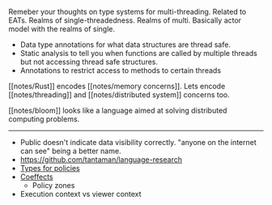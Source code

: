 Remeber your thoughts on type systems for multi-threading. Related to EATs. Realms of single-threadedness. Realms of multi. Basically actor model with the realms of single.

- Data type annotations for what data structures are thread safe.
- Static analysis to tell you when functions are called by multiple threads but not accessing thread safe structures.
- Annotations to restrict access to methods to certain threads

[[notes/Rust]] encodes [[notes/memory concerns]]. Lets encode [[notes/threading]] and [[notes/distributed system]] concerns too.

[[notes/bloom]] looks like a language aimed at solving distributed computing problems.

---

- Public doesn't indicate data visibility correctly. "anyone on the internet can see" being a better name.
- https://github.com/tantaman/language-research
- [Types for policies](https://www.typescriptlang.org/play?#code/C4TwDgpgBACg9gGwJYGMRQLxQEQBUDucAYgIYrZQA+OAwnAHbBnACSAtmHAE7DYDcAKAGhIUAIIIEcfBAAmAHlwAaKLjBQIAD2AR6sgM6xEqEAD5MqqADIoAbwFRHUTsjQAuOw6feA2gGkoJHpVMABdD2AuAFcIQW8AXwFE4XBoeFckOUVzLFxrT28XEw97b18AoKNXEFCAfgjo2K9HROSRNIALBmgsUqckWQ96KLYAIwguOKdhtg99SKCAc0F4wQEAMyj6FGAkBkCObmA6RmZ9AAoo-QmPCSkZBRgu+ggVbBOmHfZOHmxTAEoCk4UAx9IgIAA6KSLc4AciQhx4UBBpx2+ghGNh-xWQk2212+2AhFIKEu1y4t0k0iyT26bwIxDIf0BfUcKLBCEh0LhACZ1iQsTiNlsdntglISLJaS9zgMhiNxlx-h50qhMo9nhBzKyoFwIMAolxgrYBioZh5sAB2ACsNoAbDaAMwABgAnNgVEV3HZ4qskriRQTgigOhAUABrO7UhTKVS4DpLDTaXQGKpqrK4UwqXCqtBJnR6Qy5sznZpQYAJ+iLDy4eNLJRlr0gGvFhvK8RUh6KOtV7PF8zULayCDrIJyIGOJDrKDnCtLCFNnxN0KYDBYSIxFll7x6g1G8uVxZQEiGKNd2uHvvGNCmKYtIQ7-WG+hC9nAZyaiwSqWa84ARh5R1sSEAB6ECoEILhZAEBEfmOBhPmAC4wE1YDhGJMhzhQ7o0LfZFQwjccsBDMNI07OQsM1FRYQ+ZhviOQUYOnc4SMI2Qt28WCjlotEWII8M5GA5IwNUOAoE5Eh9zYbhoBIUY4Cid8K2gBASCrKISEWV5kVccNj3kgA3aBKmwABRTQSA4Tl9AobgcAAdQ6EhgFhQwADkIHwbAIQEESAHllK4fAkGuFQtPfeZJJ0WQoFGdA9WkgzE2U65kTgNg2F0JDjz0A9oEghAYpCqAQAUrhnFUkBFi4BS9B8xwgA)
- [Coeffects](http://tomasp.net/coeffects/)
  - Policy zones
- Execution context vs viewer context